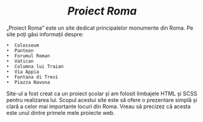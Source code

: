 <h1 align="center"><strong><em>Proiect Roma</em></strong></h1>


„Proiect Roma” este un site dedicat principalelor monumente din Roma. Pe site poți găsi informații despre:

	•  Colosseum
	•  Panteon
	•  Forumul Roman
	•  Vatican
	•  Columna lui Traian
	•  Via Appia
	•  Fontana di Trevi
	•  Piazza Navona

Site-ul a fost creat ca un proiect școlar și am folosit limbajele HTML și SCSS pentru realizarea lui. Scopul acestui site este să ofere o prezentare simplă și clară a celor mai importante locuri din Roma.
Vreau să precizez că acesta este unul dintre primele mele proiecte web.
